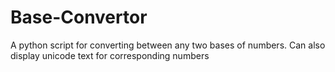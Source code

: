 # Base-Convertor
A python script for converting between any two bases of numbers. Can also display unicode text for corresponding numbers
